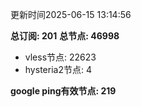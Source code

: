 更新时间2025-06-15 13:14:56

**总订阅: 201**
**总节点: 46998**
- vless节点: 22623
- hysteria2节点: 4

**google ping有效节点: 219**
